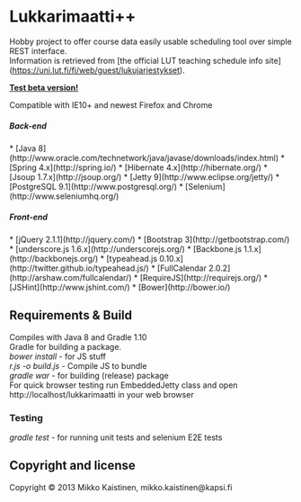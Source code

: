 <h1>Lukkarimaatti++</h1>

Hobby project to offer course data easily usable scheduling tool over simple REST interface.<br>
Information is retrieved from [the official LUT teaching schedule info site] (https://uni.lut.fi/fi/web/guest/lukujarjestykset).<br>

<b>[Test beta version!](http://83.136.252.198/lukkarimaatti/)</b>

Compatible with IE10+ and newest Firefox and Chrome


<h5>Back-end</h5>
* [Java 8](http://www.oracle.com/technetwork/java/javase/downloads/index.html)
* [Spring 4.x](http://spring.io/)
* [Hibernate 4.x](http://hibernate.org/)
* [Jsoup 1.7.x](http://jsoup.org/)
* [Jetty 9](http://www.eclipse.org/jetty/)
* [PostgreSQL 9.1](http://www.postgresql.org/)
* [Selenium](http://www.seleniumhq.org/)<br>
 
<h5>Front-end</h5>
* [jQuery 2.1.1](http://jquery.com/)
* [Bootstrap 3](http://getbootstrap.com/)
* [underscore.js 1.6.x](http://underscorejs.org/)
* [Backbone.js 1.1.x](http://backbonejs.org/)
* [typeahead.js 0.10.x](http://twitter.github.io/typeahead.js/)
* [FullCalendar 2.0.2](http://arshaw.com/fullcalendar/)
* [RequireJS](http://requirejs.org/)
* [JSHint](http://www.jshint.com/)
* [Bower](http://bower.io/)<br>

<h2>Requirements & Build</h2>
Compiles with Java 8 and Gradle 1.10<br>
Gradle for building a package.<br>
<i>bower install</i> - for JS stuff<br>
<i>r.js -o build.js</i> - Compile JS to bundle<br>
<i>gradle war</i> - for building (release) package<br>
For quick browser testing run EmbeddedJetty class
and open http://localhost/lukkarimaatti in your web browser

<h3>Testing</h3>
<i>gradle test</i> - for running unit tests and selenium E2E tests<br>

<h2>Copyright and license</h2>
Copyright &copy; 2013 Mikko Kaistinen, mikko.kaistinen@kapsi.fi
